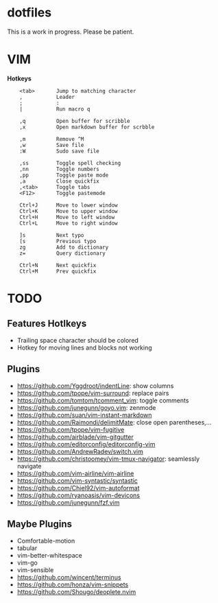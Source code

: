# dotfiles

This is a work in progress. Please be patient.

# VIM

**Hotkeys**

        <tab>       Jump to matching character
        ,           Leader
        ;           :
        |           Run macro q

        ,q          Open buffer for scribble
        ,x          Open markdown buffer for scrbble

        ,m          Remove ^M
        ,w          Save file
        :W          Sudo save file

        ,ss         Toggle spell checking
        ,nn         Toggle numbers
        ,pp         Toggle paste mode
        ,a          Close quickfix
        ,<tab>      Toggle tabs
        <F12>       Toggle pastemode

        Ctrl+J      Move to lower window
        Ctrl+K      Move to upper window
        Ctrl+H      Move to left window
        Ctrl+L      Move to right window

        ]s          Next typo
        [s          Previous typo
        zg          Add to dictionary
        z=          Query dictionary

        Ctrl+N      Next quickfix
        Ctrl+M      Prev quickfix

# TODO

## Features Hotlkeys

* Trailing space character should be colored
* Hotkey for moving lines and blocks not working

## Plugins

* https://github.com/Yggdroot/indentLine: show columns
* https://github.com/tpope/vim-surround: replace pairs
* https://github.com/tomtom/tcomment_vim: toggle comments
* https://github.com/junegunn/goyo.vim: zenmode
* https://github.com/suan/vim-instant-markdown
* https://github.com/Raimondi/delimitMate: close open parentheses,...
* https://github.com/tpope/vim-fugitive
* https://github.com/airblade/vim-gitgutter
* https://github.com/editorconfig/editorconfig-vim
* https://github.com/AndrewRadev/switch.vim
* https://github.com/christoomey/vim-tmux-navigator: seamlessly navigate
* https://github.com/vim-airline/vim-airline
* https://github.com/vim-syntastic/syntastic
* https://github.com/Chiel92/vim-autoformat
* https://github.com/ryanoasis/vim-devicons
* https://github.com/junegunn/fzf.vim

## Maybe Plugins
* Comfortable-motion
* tabular
* vim-better-whitespace
* vim-go
* vim-sensible
* https://github.com/wincent/terminus
* https://github.com/honza/vim-snippets
* https://github.com/Shougo/deoplete.nvim
